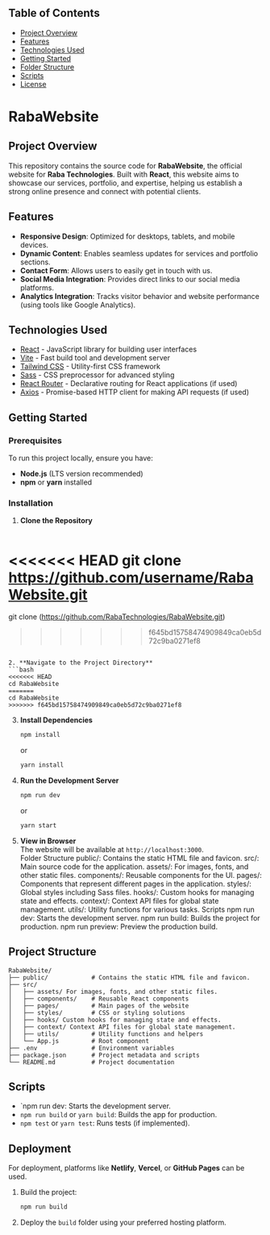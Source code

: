 ## Table of Contents

- [Project Overview ](#Project-Overview )
- [Features](#features)
- [Technologies Used](#technologies-used)
- [Getting Started](#getting-started)
- [Folder Structure](#folder-structure)
- [Scripts](#scripts)
- [License](#license)

# RabaWebsite  
## Project Overview  
This repository contains the source code for **RabaWebsite**, the official website for **Raba Technologies**. Built with **React**, this website aims to showcase our services, portfolio, and expertise, helping us establish a strong online presence and connect with potential clients.  

## Features  
- **Responsive Design**: Optimized for desktops, tablets, and mobile devices.  
- **Dynamic Content**: Enables seamless updates for services and portfolio sections.  
- **Contact Form**: Allows users to easily get in touch with us.  
- **Social Media Integration**: Provides direct links to our social media platforms.  
- **Analytics Integration**: Tracks visitor behavior and website performance (using tools like Google Analytics).  

## Technologies Used

- [React](https://reactjs.org/) - JavaScript library for building user interfaces
- [Vite](https://vitejs.dev/) - Fast build tool and development server
- [Tailwind CSS](https://tailwindcss.com/) - Utility-first CSS framework
- [Sass](https://sass-lang.com/) - CSS preprocessor for advanced styling
- [React Router](https://reactrouter.com/) - Declarative routing for React applications (if used)
- [Axios](https://axios-http.com/) - Promise-based HTTP client for making API requests (if used)

## Getting Started  

### Prerequisites  
To run this project locally, ensure you have:  
- **Node.js** (LTS version recommended)  
- **npm** or **yarn** installed  

### Installation  

1. **Clone the Repository**  
   ```bash  
<<<<<<< HEAD
   git clone https://github.com/username/RabaWebsite.git  
=======
   git clone (https://github.com/RabaTechnologies/RabaWebsite.git)
>>>>>>> f645bd15758474909849ca0eb5d72c9ba0271ef8
   ```  

2. **Navigate to the Project Directory**  
   ```bash  
<<<<<<< HEAD
   cd RabaWebsite  
=======
   cd RabaWebsite
>>>>>>> f645bd15758474909849ca0eb5d72c9ba0271ef8
   ```  

3. **Install Dependencies**  
   ```bash  
   npm install  
   ```  
   or  
   ```bash  
   yarn install  
   ```  

4. **Run the Development Server**  
   ```bash  
   npm run dev 
   ```  
   or  
   ```bash  
   yarn start  
   ```  

5. **View in Browser**  
   The website will be available at `http://localhost:3000`.  
Folder Structure
public/: Contains the static HTML file and favicon.
src/: Main source code for the application.
assets/: For images, fonts, and other static files.
components/: Reusable components for the UI.
pages/: Components that represent different pages in the application.
styles/: Global styles including Sass files.
hooks/: Custom hooks for managing state and effects.
context/: Context API files for global state management.
utils/: Utility functions for various tasks.
Scripts
npm run dev: Starts the development server.
npm run build: Builds the project for production.
npm run preview: Preview the production build.
## Project Structure  
```  
RabaWebsite/  
├── public/            # Contains the static HTML file and favicon. 
├── src/
│   ├── assets/ For images, fonts, and other static files.
│   ├── components/    # Reusable React components  
│   ├── pages/         # Main pages of the website  
│   ├── styles/        # CSS or styling solutions
│   ├── hooks/ Custom hooks for managing state and effects.
│   ├── context/ Context API files for global state management.
│   ├── utils/         # Utility functions and helpers  
│   └── App.js         # Root component  
├── .env               # Environment variables  
├── package.json       # Project metadata and scripts  
└── README.md          # Project documentation  
```  

## Scripts  
- `npm run dev: Starts the development server.  
- `npm run build` or `yarn build`: Builds the app for production.  
- `npm test` or `yarn test`: Runs tests (if implemented).  

## Deployment  
For deployment, platforms like **Netlify**, **Vercel**, or **GitHub Pages** can be used.  

1. Build the project:  
   ```bash  
   npm run build  
   ```  

2. Deploy the `build` folder using your preferred hosting platform.  

